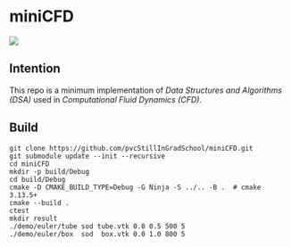 # miniCFD

![](https://github.com/pvcStillInGradSchool/miniCFD/workflows/Build/badge.svg)

## Intention
This repo is a minimum implementation of *Data Structures and Algorithms (DSA)* used in *Computational Fluid Dynamics (CFD)*.

## Build
```shell
git clone https://github.com/pvcStillInGradSchool/miniCFD.git
git submodule update --init --recursive
cd miniCFD
mkdir -p build/Debug
cd build/Debug
cmake -D CMAKE_BUILD_TYPE=Debug -G Ninja -S ../.. -B .  # cmake 3.13.5+
cmake --build .
ctest
mkdir result
./demo/euler/tube sod tube.vtk 0.0 0.5 500 5
./demo/euler/box  sod  box.vtk 0.0 1.0 800 5
```
